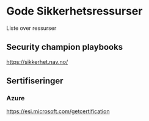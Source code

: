 # Gode Sikkerhetsressurser
Liste over ressurser 


## Security champion playbooks
https://sikkerhet.nav.no/


## Sertifiseringer

### Azure
https://esi.microsoft.com/getcertification
